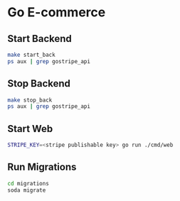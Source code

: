 # Go E-commerce

## Start Backend

```sh
make start_back
ps aux | grep gostripe_api
```

## Stop Backend

```sh
make stop_back
ps aux | grep gostripe_api
```

## Start Web

```sh
STRIPE_KEY=<stripe publishable key> go run ./cmd/web
```

## Run Migrations

```sh
cd migrations
soda migrate
```
